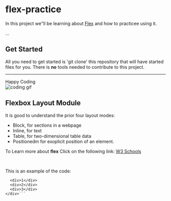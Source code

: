 # flex-practice
In this project we"ll be learning about [Flex]() and how to practicee
using it.



...
## Get Started
All you need to get started is 'git clone' this repository that will have started files for you.
There is **no** tools needed to contribute to this project.

---

Happy Coding<br>
![coding gif](https://media.giphy.com/media/26tn33aiTi1jkl6H6/giphy.gif)

## Flexbox Layout Module
It is good to understand the prior four layout modes:
- Block, for sections in a webpage
- Inline, for text
- Table, for two-dimensional table data
- Positionedm for exoplicit position of an element.

To Learn more about **flex**  Click on the following link:
[W3 Schools](https://www.example.com)

<br>

This is an example of the code:
```<div class="flex-container">
  <div>1</div>
  <div>2</div>
  <div>3</div>
</div>```